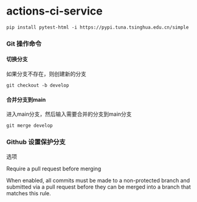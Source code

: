# actions-ci-service


```shell
pip install pytest-html -i https://pypi.tuna.tsinghua.edu.cn/simple
```


### Git 操作命令
#### 切换分支
如果分支不存在，则创建新的分支
```shell
git checkout -b develop
```

#### 合并分支到main
进入main分支，然后输入需要合并的分支到main分支
```shell
git merge develop
```


### Github 设置保护分支

选项  

Require a pull request before merging


When enabled, all commits must be made to a non-protected branch and submitted via a pull request before they can be merged into a branch that matches this rule.

